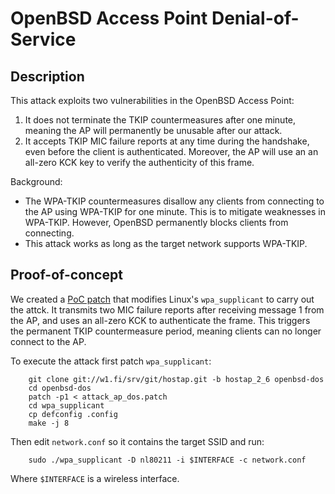 # OpenBSD Access Point Denial-of-Service

## Description

This attack exploits two vulnerabilities in the OpenBSD Access Point:

1. It does not terminate the TKIP countermeasures after one minute, meaning the AP will permanently be unusable after our attack.
2. It accepts TKIP MIC failure reports at any time during the handshake, even before the client is authenticated.
Moreover, the AP will use an
an all-zero KCK key to verify the authenticity of this frame.

Background:
- The WPA-TKIP countermeasures disallow any clients from connecting to the AP using WPA-TKIP for one minute.
This is to mitigate weaknesses in WPA-TKIP.
However, OpenBSD permanently blocks clients from connecting.
- This attack works as long as the target network supports WPA-TKIP.


## Proof-of-concept

We created a [PoC patch](attack_ap_dos.patch) that modifies Linux's `wpa_supplicant` to carry out the attck.
It transmits two MIC failure reports after receiving message 1 from the AP,
and uses an all-zero KCK to authenticate the frame.
This triggers the permanent TKIP countermeasure period, meaning clients can no longer connect to the AP.

To execute the attack first patch `wpa_supplicant`:

		git clone git://w1.fi/srv/git/hostap.git -b hostap_2_6 openbsd-dos
		cd openbsd-dos
		patch -p1 < attack_ap_dos.patch
		cd wpa_supplicant
		cp defconfig .config
		make -j 8

Then edit `network.conf` so it contains the target SSID and run:

		sudo ./wpa_supplicant -D nl80211 -i $INTERFACE -c network.conf

Where `$INTERFACE` is a wireless interface.

